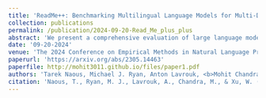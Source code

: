 ```yaml
---
title: 'ReadMe++: Benchmarking Multilingual Language Models for Multi-Domain Readability Assessment'
collection: publications
permalink: /publication/2024-09-20-Read_Me_plus_plus
abstract: 'We present a comprehensive evaluation of large language models for multilingual readability assessment. Existing evaluation resources lack domain and language diversity, limiting the ability for cross-domain and cross-lingual analyses. This paper introduces ReadMe++, a multilingual multi-domain dataset with human annotations of 9757 sentences in Arabic, English, French, Hindi, and Russian, collected from 112 different data sources. This benchmark will encourage research on developing robust multilingual readability assessment methods. Using ReadMe++, we benchmark multilingual and monolingual language models in the supervised, unsupervised, and few-shot prompting settings. The domain and language diversity in ReadMe++ enable us to test more effective few-shot prompting, and identify shortcomings in state-of-the-art unsupervised methods. Our experiments also reveal exciting results of superior domain generalization and enhanced cross-lingual transfer capabilities by models trained on ReadMe++.'
date: '09-20-2024'
venue: 'The 2024 Conference on Empirical Methods in Natural Language Processing (EMNLP 2024)'
paperurl: 'https://arxiv.org/abs/2305.14463'
paperfile: http://mohit3011.github.io/files/paper1.pdf
authors: 'Tarek Naous, Michael J. Ryan, Anton Lavrouk, <b>Mohit Chandra</b>, Wei Xu'
citation: 'Naous, T., Ryan, M. J., Lavrouk, A., Chandra, M., & Xu, W. (2023). ReadMe++: Benchmarking Multilingual Language Models for Multi-Domain Readability Assessment. arXiv preprint arXiv:2305.14463.'
---
```


